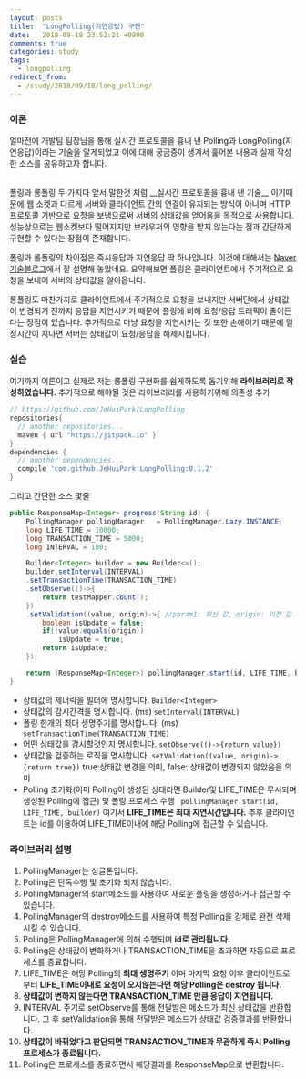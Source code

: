 ```yaml
---
layout: posts
title:  "LongPolling(지연응답) 구현"
date:   2018-09-18 23:52:21 +0900
comments: true
categories: study
tags:
  - longpolling
redirect_from:
  - /study/2018/09/18/long_polling/
---
```



### 이론

얼마전에 개발팀 팀장님을 통해 실시간 프로토콜을 흉내 낸 Polling과 LongPolling(지연응답)이라는 기술을 알게되었고 이에 대해 궁금증이 생겨서 훑어본 내용과 실제 작성한 소스를 공유하고자 합니다.

<br>
폴링과 롱폴링 두 가지다 앞서 말한것 처럼 __실시간 프로토콜을 흉내 낸 기술__ 이기때문에 웹 소켓과 다르게 서버와 클라이언트 간의 연결이 유지되는 방식이 아니며 HTTP프로토콜 기반으로 요청을 보냄으로써 서버의 상태값을 얻어옴을 목적으로 사용합니다.
성능상으로는 웹소켓보다 떨어지지만 브라우저의 영향을 받지 않는다는 점과 간단하게 구현할 수 있다는 장점이 존재합니다.

폴링과 롤폴링의 차이점은 즉시응답과 지연응답 딱 하나입니다.
이것에 대해서는 [Naver 기술블로그](https://d2.naver.com/helloworld/1052)에서 잘 설명해 놓았네요.
요약해보면 폴링은 클라이언트에서 주기적으로 요청을 보내어 서버의 상태값을 알아옵니다.

롱폴링도 마찬가지로 클라이언트에서 주기적으로 요청을 보내지만 서버단에서 상태값이 변경되기 전까지 응답을 지연시키기 때문에 폴링에 비해 요청/응답 트래픽이 줄어든다는 장점이 있습니다. 추가적으로 마냥 요청을 지연시키는 것 또한 손해이기 때문에 일정시간이 지나면 서버는 상태값이 요청/응답을 해제시킵니다.

### 실습

여기까지 이론이고 실제로 저는 롱폴링 구현화를 쉽게하도록 돕기위해 __라이브러리로 작성하였습니다.__
추가적으로 해야될 것은 라이브러리를 사용하기위해 의존성 추가
```groovy
// https://github.com/JeHuiPark/LongPolling
repositories{
  // another repositories...
  maven { url "https://jitpack.io" }
}
dependencies {
  // another dependencies...
  compile 'com.github.JeHuiPark:LongPolling:0.1.2'
}
```

그리고 간단한 소스 몇줄
```java
public ResponseMap<Integer> progress(String id) {
	PollingManager pollingManager	= PollingManager.Lazy.INSTANCE;
	long LIFE_TIME = 10000;
	long TRANSACTION_TIME = 5000;
	long INTERVAL = 100;

	Builder<Integer> builder = new Builder<>();
	builder.setInterval(INTERVAL)
	.setTransactionTime(TRANSACTION_TIME)
	.setObserve(()->{
		return testMapper.count();
	})
	.setValidation((value, origin)->{ //param1: 최신 값, origin: 이전 값
		boolean isUpdate = false;
		if(!value.equals(origin))
			isUpdate = true;
		return isUpdate;
	});

	return (ResponseMap<Integer>) pollingManager.start(id, LIFE_TIME, builder);
}
```
  - 상태값의 제너릭을 빌더에 명시합니다. ``` Builder<Integer> ```
  - 상태값의 감시간격을 명시합니다. (ms) ``` setInterval(INTERVAL) ```
  - 폴링 한개의 최대 생명주기를 명시합니다. (ms) ``` setTransactionTime(TRANSACTION_TIME) ```
  - 어떤 상태값을 감시할것인지 명시합니다. ```setObserve(()->{return value}) ```
  - 상태값을 검증하는 로직을 명시합니다. ``` setValidation((value, origin)->{return true}) ``` true:상태값 변경을 의미, false: 상태값이 변경되지 않았음을 의미
  - Polling 초기화(이미 Polling이 생성된 상태라면 Builder및 LIFE_TIME은 무시되며 생성된 Polling에 접근) 및 폴링 프로세스 수행 ``` pollingManager.start(id, LIFE_TIME, builder)``` 여기서 __LIFE_TIME은 최대 지연시간입니다.__ 추후 클라이언트는 id를 이용하여 LIFE_TIME이내에 해당 Polling에 접근할 수 있습니다.

### 라이브러리 설명

  1. PollingManager는 싱글톤입니다.
  1. Polling은 단독수행 및 초기화 되지 않습니다.
  1. PollingManager의 start메소드를 사용하여 새로운 폴링을 생성하거나 접근할 수 있습니다.
  1. PollingManager의 destroy메소드를 사용하여 특정 Polling을 강제로 완전 삭제시킬 수 있습니다.
  1. Polling은 PollingManager에 의해 수행되며 __id로 관리됩니다.__
  1. Polling은 상태값이 변화하거나 TRANSACTION_TIME을 초과하면 자동으로 프로세스를 종료합니다.
  1. LIFE_TIME은 해당 Polling의 __최대 생명주기__ 이며 마지막 요청 이후 클라이언트로부터 __LIFE_TIME이내로 요청이 오지않는다면 해당 Polling은 destroy 됩니다.__
  1. __상태값이 변하지 않는다면 TRANSACTION_TIME 만큼 응답이 지연됩니다.__
  1. INTERVAL 주기로 setObserve를 통해 전달받은 메소드가 최신 상태값을 반환합니다. 그 후 setValidation을 통해 전달받은 메소드가 상태값 검증결과를 반환합니다.
  1. __상태값이 바뀌었다고 판단되면 TRANSACTION_TIME과 무관하게 즉시 Polling 프로세스가 종료됩니다.__
  1. Polling은 프로세스를 종료하면서 해당결과를 ResponseMap으로 반환합니다.
